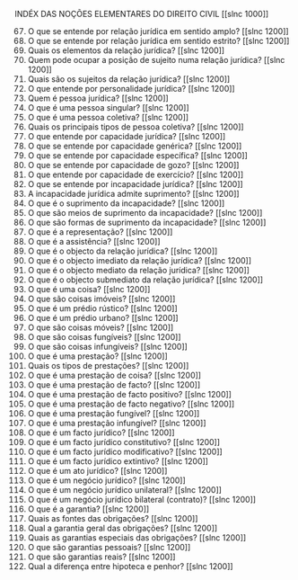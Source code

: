 INDÉX DAS NOÇÕES ELEMENTARES DO DIREITO CIVIL
[[slnc 1000]]


67. O que se entende por relação jurídica em sentido amplo? [[slnc 1200]]
68. O que se entende por relação jurídica em sentido estrito? [[slnc 1200]]
69. Quais os elementos da relação jurídica? [[slnc 1200]]
70. Quem pode ocupar a posição de sujeito numa relação jurídica?  [[slnc 1200]]
71. Quais são os sujeitos da relação jurídica? [[slnc 1200]]
72. O que entende por personalidade jurídica?  [[slnc 1200]]
73. Quem é pessoa jurídica? [[slnc 1200]]
74. O que é uma pessoa singular? [[slnc 1200]]
75. O que é uma pessoa coletiva? [[slnc 1200]]
76. Quais os principais tipos de pessoa coletiva?  [[slnc 1200]]
77. O que entende por capacidade jurídica? [[slnc 1200]]
78. O que se entende por capacidade genérica?  [[slnc 1200]]
79. O que se entende por capacidade específica? [[slnc 1200]]
80. O que se entende por capacidade de gozo?  [[slnc 1200]]
81. O que entende por capacidade de exercício?  [[slnc 1200]]
82. O que se entende por incapacidade jurídica?  [[slnc 1200]]
83. A incapacidade jurídica admite suprimento?  [[slnc 1200]]
84. O que é o suprimento da incapacidade? [[slnc 1200]]
85. O que são meios de suprimento da incapacidade?  [[slnc 1200]]
86. O que são formas de suprimento da incapacidade?  [[slnc 1200]]
87. O que é a representação? [[slnc 1200]]
88. O que é a assistência? [[slnc 1200]]
89. O que é o objecto da relação jurídica? [[slnc 1200]]
90. O que é o objecto imediato da relação jurídica?  [[slnc 1200]]
91. O que é o objecto mediato da relação jurídica?  [[slnc 1200]]
92. O que é o objecto submediato da relação jurídica?  [[slnc 1200]]
93. O que é uma coisa? [[slnc 1200]]
94. O que são coisas imóveis? [[slnc 1200]]
95. O que é um prédio rústico? [[slnc 1200]]
96. O que é um prédio urbano? [[slnc 1200]]
97. O que são coisas móveis? [[slnc 1200]]
98. O que são coisas fungíveis? [[slnc 1200]]
99. O que são coisas infungíveis? [[slnc 1200]]
100. O que é uma prestação? [[slnc 1200]]
101. Quais os tipos de prestações? [[slnc 1200]]
102. O que é uma prestação de coisa? [[slnc 1200]]
103. O que é uma prestação de facto? [[slnc 1200]]
104. O que é uma prestação de facto positivo? [[slnc 1200]]
105. O que é uma prestação de facto negativo? [[slnc 1200]]
106. O que é uma prestação fungível? [[slnc 1200]]
107. O que é uma prestação infungível? [[slnc 1200]]
108. O que é um facto jurídico? [[slnc 1200]]
109. O que é um facto jurídico constitutivo? [[slnc 1200]]
110. O que é um facto jurídico modificativo? [[slnc 1200]]
111. O que é um facto jurídico extintivo? [[slnc 1200]]
112. O que é um ato jurídico? [[slnc 1200]]
113. O que é um negócio jurídico? [[slnc 1200]]
114. O que é um negócio jurídico unilateral? [[slnc 1200]]
115. O que é um negócio jurídico bilateral (contrato)?  [[slnc 1200]]
116. O que é a garantia? [[slnc 1200]]
117. Quais as fontes das obrigações? [[slnc 1200]]
118. Qual a garantia geral das obrigações? [[slnc 1200]]
119. Quais as garantias especiais das obrigações? [[slnc 1200]]
120. O que são garantias pessoais? [[slnc 1200]]
121. O que são garantias reais? [[slnc 1200]]
122. Qual a diferença entre hipoteca e penhor? [[slnc 1200]]
